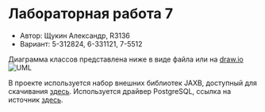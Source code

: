 # Лабораторная работа 7
- Автор: Щукин Александр, R3136
- Вариант: 5-312824, 6-331121, 7-5512

Диаграмма классов представлена ниже в виде файла или на [draw.io](https://drive.google.com/file/d/1IybeRHjqwPpr0XSxMFQlnsC_N4PF79xG/view?usp=sharing)
![UML](https://github.com/FacelessCreator/java-lab-5-8/blob/Build-3/Java%20Lab%207.png)

В проекте используется набор внешних библиотек JAXB, доступный для скачивания [здесь](https://javaee.github.io/jaxb-v2/).
Используется драйвер PostgreSQL, ссылка на источник [здесь](https://jdbc.postgresql.org/download.html).
